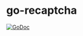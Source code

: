 go-recaptcha
============

[![GoDoc](https://godoc.org/github.com/7fELF/go-recaptcha?status.svg)](https://godoc.org/github.com/7fELF/go-recaptcha)
